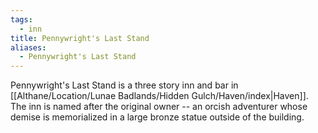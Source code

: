 ```yaml
---
tags:
  - inn
title: Pennywright's Last Stand
aliases:
  - Pennywright's Last Stand
---
```


Pennywright's Last Stand is a three story inn and bar in [[Althane/Location/Lunae Badlands/Hidden Gulch/Haven/index|Haven]]. The inn is named after the original owner -- an orcish adventurer whose demise is memorialized in a large bronze statue outside of the building.